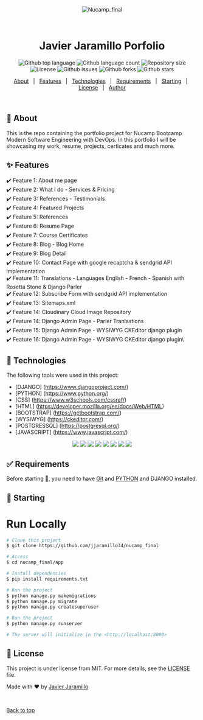 <div align="center" id="top"> 
  <img src="./.github/app.gif" alt="Nucamp_final" />

  &#xa0;

  <!-- <a href="https://nucamp_final.netlify.app">Demo</a> -->
</div>

<h1 align="center">Javier Jaramillo Porfolio</h1>

<p align="center">
  <img alt="Github top language" src="https://img.shields.io/github/languages/top/jjaramillo34/nucampfinal?color=56BEB8">

  <img alt="Github language count" src="https://img.shields.io/github/languages/count/jjaramillo34/nucampfinal?color=56BEB8">

  <img alt="Repository size" src="https://img.shields.io/github/repo-size/jjaramillo34/nucampfinal?color=56BEB8">

  <img alt="License" src="https://img.shields.io/github/license/jjaramillo34/nucampfinal?color=56BEB8">

  <img alt="Github issues" src="https://img.shields.io/github/issues/jjaramillo34/nucampfinal?color=56BEB8" />

  <img alt="Github forks" src="https://img.shields.io/github/forks/jjaramillo34/nucampfinal?color=56BEB8" /> 

  <img alt="Github stars" src="https://img.shields.io/github/stars/jjaramillo34/nucampfinal?color=56BEB8" />
</p>

<!-- Status -->

<!-- <h4 align="center"> 
	🚧  Nucamp_final 🚀 Under construction...  🚧
</h4> 

<hr> -->

<p align="center">
  <a href="#dart-about">About</a> &#xa0; | &#xa0; 
  <a href="#sparkles-features">Features</a> &#xa0; | &#xa0;
  <a href="#rocket-technologies">Technologies</a> &#xa0; | &#xa0;
  <a href="#white_check_mark-requirements">Requirements</a> &#xa0; | &#xa0;
  <a href="#checkered_flag-starting">Starting</a> &#xa0; | &#xa0;
  <a href="#memo-license">License</a> &#xa0; | &#xa0;
  <a href="https://github.com/jjaramillo34" target="_blank">Author</a>
</p>

<br>

## :dart: About ##

This is the repo containing the portfolio project for Nucamp Bootcamp Modern Software Engineering with DevOps.
In this portfolio I will be showcasing my work, resume, projects, certicates and much more.

## :sparkles: Features ##

:heavy_check_mark: Feature 1: About me page\
:heavy_check_mark: Feature 2: What I do - Services & Pricing\
:heavy_check_mark: Feature 3: References - Testimonials\
:heavy_check_mark: Feature 4: Featured Projects\
:heavy_check_mark: Feature 5: References\
:heavy_check_mark: Feature 6: Resume Page\
:heavy_check_mark: Feature 7: Course Certificates\
:heavy_check_mark: Feature 8: Blog - Blog Home\
:heavy_check_mark: Feature 9: Blog Detail\
:heavy_check_mark: Feature 10: Contact Page with google recaptcha & sendgrid API implementation\
:heavy_check_mark: Feature 11: Translations - Languages English - French - Spanish with Rosetta Stone & Django Parler\
:heavy_check_mark: Feature 12: Subscribe Form with sendgrid API implementation\
:heavy_check_mark: Feature 13: Sitemaps.xml\
:heavy_check_mark: Feature 14: Cloudinary Cloud Image Repository\
:heavy_check_mark: Feature 14: Django Admin Page - Parler Tranlastions\
:heavy_check_mark: Feature 15: Django Admin Page - WYSIWYG CKEditor django plugin\
:heavy_check_mark: Feature 16: Django Admin Page - WYSIWYG CKEditor django plugin\

## :rocket: Technologies ##

The following tools were used in this project:

- [DJANGO] (https://www.djangoproject.com/)
- [PYTHON] (https://www.python.org/)
- [CSS] (https://www.w3schools.com/cssref/)
- [HTML] (https://developer.mozilla.org/es/docs/Web/HTML)
- [BOOTSTRAP] (https://getbootstrap.com/)
- [WYSIWYG] (https://ckeditor.com/)
- [POSTGRESSQL] (https://postgresql.org/)
- [JAVASCRIPT] (https://www.javascript.com/)

<p align="center">
  <img src="https://img.shields.io/badge/Python-FFD43B?style=for-the-badge&logo=python&logoColor=blue"/>
  <img src="https://img.shields.io/badge/HTML-239120?style=for-the-badge&logo=html5&logoColor=white"/> 
  <img src="https://img.shields.io/badge/CSS3-1572B6?style=for-the-badge&logo=css3&logoColor=white"/>
  <img src="https://img.shields.io/badge/Bootstrap-563D7C?style=for-the-badge&logo=bootstrap&logoColor=white"/>
  <img src="https://img.shields.io/badge/Django-092E20?style=for-the-badge&logo=django&logoColor=white"/>
  <img src="https://img.shields.io/badge/Heroku-430098?style=for-the-badge&logo=heroku&logoColor=white"/>
  <img src="https://img.shields.io/badge/PostgreSQL-316192?style=for-the-badge&logo=postgresql&logoColor=white"/>
  <img src="https://img.shields.io/badge/JavaScript-F7DF1E?style=for-the-badge&logo=javascript&logoColor=black" />
</p>

## :white_check_mark: Requirements ##

Before starting :checkered_flag:, you need to have [Git](https://git-scm.com) and [PYTHON]() and DJANGO installed.

## :checkered_flag: Starting ##
# Run Locally

```bash
# Clone this project
$ git clone https://github.com/jjaramillo34/nucamp_final

# Access
$ cd nucamp_final/app

# Install dependencies
$ pip install requirements.txt

# Run the project
$ python manage.py makemigrations
$ python manage.py migrate
$ python manage.py createsuperuser

# Run the project
$ python manage.py runserver

# The server will initialize in the <http://localhost:8000>
```

## :memo: License ##

This project is under license from MIT. For more details, see the [LICENSE](LICENSE.md) file.


Made with :heart: by <a href="https://github.com/jjaramillo34" target="_blank">Javier Jaramillo</a>

&#xa0;

<a href="#top">Back to top</a>
